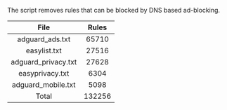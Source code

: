 The script removes rules that can be blocked by DNS based ad-blocking.


| File | Rules |
|:----:|:-----:|
| adguard_ads.txt | 65710 |
| easylist.txt | 27516 |
| adguard_privacy.txt | 27628 |
| easyprivacy.txt | 6304 |
| adguard_mobile.txt | 5098 |
| Total | 132256 |